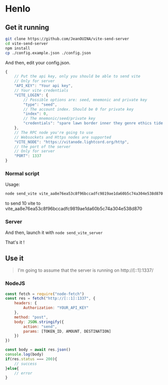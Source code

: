 # Henlo
## Get it running
```sh
git clone https://github.com/JeanOUINA/vite-send-server
cd vite-send-server
npm install
cp ./config.example.json ./config.json
```
And then, edit your config.json.
```js
{
    // Put the api key, only you should be able to send vite
    // Only for server
    "API_KEY": "Your api key",
    // Your vite credentials
    "VITE_LOGIN": {
        // Possible options are: seed, mnemonic and private key
        "type": "seed",
        // The account index. Should be 0 for private key
        "index": 0,
        // The mnemonic/seed/private key
        "credentials": "spare lawn border inner they genre ethics tide curious wire bus bike need leave decrease focus pepper lamp use recall black faint brisk tent"
    },
    // The RPC node you're going to use
    // Websockets and Https nodes are supported
    "VITE_NODE": "https://vitanode.lightcord.org/http",
    // the port of the server
    // Only for server
    "PORT": 1337
}
```
### Normal script
Usage:
```sh
node send_vite vite_aa8e76ea53c8f96bccadfc9819ae1da60b5c74a304e538d870 10
```
to send 10 vite to vite_aa8e76ea53c8f96bccadfc9819ae1da60b5c74a304e538d870
### Server
And then, launch it with `node send_vite_server`

That's it !

## Use it
> I'm going to assume that the server is running on http://[::1]:1337/
### NodeJS
```js
const fetch = require("node-fetch")
const res = fetch("http://[::1]:1337", {
    headers: {
        Authorization: "YOUR_API_KEY"
    },
    method: "post",
    body: JSON.stringify({
        action: "send",
        params: [TOKEN_ID, AMOUNT, DESTINATION]
    })
})

const body = await res.json()
console.log(body)
if(res.status === 200){
    // success
}else{
    // error
}
```
